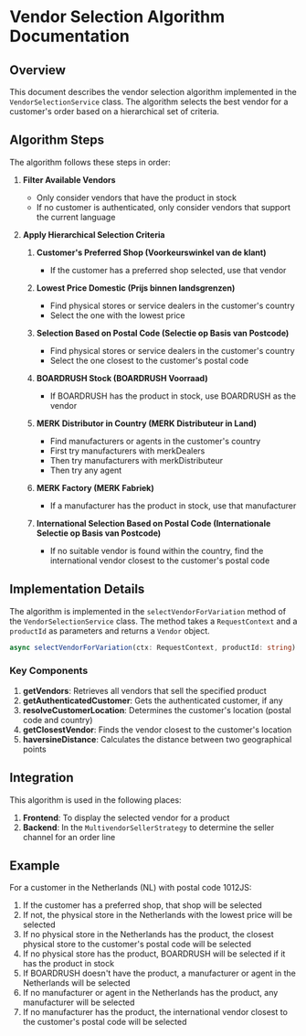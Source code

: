 # Vendor Selection Algorithm Documentation

## Overview

This document describes the vendor selection algorithm implemented in the `VendorSelectionService` class. The algorithm selects the best vendor for a customer's order based on a hierarchical set of criteria.

## Algorithm Steps

The algorithm follows these steps in order:

1. **Filter Available Vendors**
   - Only consider vendors that have the product in stock
   - If no customer is authenticated, only consider vendors that support the current language

2. **Apply Hierarchical Selection Criteria**
   1. **Customer's Preferred Shop (Voorkeurswinkel van de klant)**
      - If the customer has a preferred shop selected, use that vendor
   
   2. **Lowest Price Domestic (Prijs binnen landsgrenzen)**
      - Find physical stores or service dealers in the customer's country
      - Select the one with the lowest price
   
   3. **Selection Based on Postal Code (Selectie op Basis van Postcode)**
      - Find physical stores or service dealers in the customer's country
      - Select the one closest to the customer's postal code
   
   4. **BOARDRUSH Stock (BOARDRUSH Voorraad)**
      - If BOARDRUSH has the product in stock, use BOARDRUSH as the vendor
   
   5. **MERK Distributor in Country (MERK Distributeur in Land)**
      - Find manufacturers or agents in the customer's country
      - First try manufacturers with merkDealers
      - Then try manufacturers with merkDistributeur
      - Then try any agent
   
   6. **MERK Factory (MERK Fabriek)**
      - If a manufacturer has the product in stock, use that manufacturer
   
   7. **International Selection Based on Postal Code (Internationale Selectie op Basis van Postcode)**
      - If no suitable vendor is found within the country, find the international vendor closest to the customer's postal code

## Implementation Details

The algorithm is implemented in the `selectVendorForVariation` method of the `VendorSelectionService` class. The method takes a `RequestContext` and a `productId` as parameters and returns a `Vendor` object.

```typescript
async selectVendorForVariation(ctx: RequestContext, productId: string): Promise<Vendor>
```

### Key Components

1. **getVendors**: Retrieves all vendors that sell the specified product
2. **getAuthenticatedCustomer**: Gets the authenticated customer, if any
3. **resolveCustomerLocation**: Determines the customer's location (postal code and country)
4. **getClosestVendor**: Finds the vendor closest to the customer's location
5. **haversineDistance**: Calculates the distance between two geographical points

## Integration

This algorithm is used in the following places:

1. **Frontend**: To display the selected vendor for a product
2. **Backend**: In the `MultivendorSellerStrategy` to determine the seller channel for an order line

## Example

For a customer in the Netherlands (NL) with postal code 1012JS:

1. If the customer has a preferred shop, that shop will be selected
2. If not, the physical store in the Netherlands with the lowest price will be selected
3. If no physical store in the Netherlands has the product, the closest physical store to the customer's postal code will be selected
4. If no physical store has the product, BOARDRUSH will be selected if it has the product in stock
5. If BOARDRUSH doesn't have the product, a manufacturer or agent in the Netherlands will be selected
6. If no manufacturer or agent in the Netherlands has the product, any manufacturer will be selected
7. If no manufacturer has the product, the international vendor closest to the customer's postal code will be selected